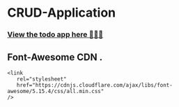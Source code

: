 # CRUD-Application

### [View the todo app here 🚀🚀🚀](https://crud-application-delta.vercel.app/)

## Font-Awesome CDN .
```
<link
   rel="stylesheet"
   href="https://cdnjs.cloudflare.com/ajax/libs/font-awesome/5.15.4/css/all.min.css"
/>
```
